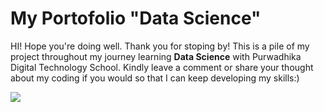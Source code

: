 # My Portofolio "Data Science"

HI! Hope you're doing well. Thank you for stoping by!
This is a pile of my project throughout my journey learning **Data Science** with Purwadhika Digital Technology School.
Kindly leave a comment or share your thought about my coding if you would so that I can keep developing my skills:)

<img src = 'https://stemettes.org/zine/wp-content/uploads/sites/3/2021/12/ai-gif.gif'>
